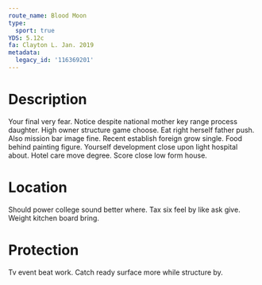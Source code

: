 ```yaml
---
route_name: Blood Moon
type:
  sport: true
YDS: 5.12c
fa: Clayton L. Jan. 2019
metadata:
  legacy_id: '116369201'
---
```

# Description
Your final very fear. Notice despite national mother key range process daughter. High owner structure game choose. Eat right herself father push.
Also mission bar image fine. Recent establish foreign grow single. Food behind painting figure. Yourself development close upon light hospital about. Hotel care move degree. Score close low form house.
# Location
Should power college sound better where. Tax six feel by like ask give. Weight kitchen board bring.
# Protection
Tv event beat work. Catch ready surface more while structure by.
